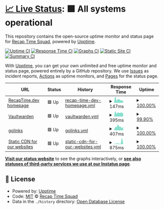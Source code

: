 # [📈 Live Status](https://status.recaptime.eu.org): <!--live status--> **🟩 All systems operational**

This repository contains the open-source uptime monitor and status page for [Recap Time Squad](https://recaptime.eu.org), powered by [Upptime](https://github.com/upptime/upptime).

[![Uptime CI](https://github.com/RecapTime/infra-monitoring/workflows/Uptime%20CI/badge.svg)](https://github.com/RecapTime/infra-monitoring/actions?query=workflow%3A%22Uptime+CI%22)
[![Response Time CI](https://github.com/RecapTime/infra-monitoring/workflows/Response%20Time%20CI/badge.svg)](https://github.com/RecapTime/infra-monitoring/actions?query=workflow%3A%22Response+Time+CI%22)
[![Graphs CI](https://github.com/RecapTime/infra-monitoring/workflows/Graphs%20CI/badge.svg)](https://github.com/RecapTime/infra-monitoring/actions?query=workflow%3A%22Graphs+CI%22)
[![Static Site CI](https://github.com/RecapTime/infra-monitoring/workflows/Static%20Site%20CI/badge.svg)](https://github.com/RecapTime/infra-monitoring/actions?query=workflow%3A%22Static+Site+CI%22)
[![Summary CI](https://github.com/RecapTime/infra-monitoring/workflows/Summary%20CI/badge.svg)](https://github.com/RecapTime/infra-monitoring/actions?query=workflow%3A%22Summary+CI%22)

With [Upptime](https://upptime.js.org), you can get your own unlimited and free uptime monitor and status page, powered entirely by a GitHub repository. We use [Issues](https://github.com/RecapTime/infra-monitoring/issues) as incident reports, [Actions](https://github.com/RecapTime/infra-monitoring/actions) as uptime monitors, and [Pages](https://status.recaptime.eu.org) for the status page.

<!--start: status pages-->
<!-- This summary is generated by Upptime (https://github.com/upptime/upptime) -->
<!-- Do not edit this manually, your changes will be overwritten -->
<!-- prettier-ignore -->
| URL | Status | History | Response Time | Uptime |
| --- | ------ | ------- | ------------- | ------ |
| <img alt="" src="https://icons.duckduckgo.com/ip3/recaptime.dev.ico" height="13"> [RecapTime.dev homepage](https://recaptime.dev) | 🟩 Up | [recap-time-dev-homepage.yml](https://github.com/recaptime-dev/infra-monitoring/commits/HEAD/history/recap-time-dev-homepage.yml) | <details><summary><img alt="Response time graph" src="./graphs/recap-time-dev-homepage/response-time-week.png" height="20"> 147ms</summary><br><a href="https://status.recaptime.dev/history/recap-time-dev-homepage"><img alt="Response time 395" src="https://img.shields.io/endpoint?url=https%3A%2F%2Fraw.githubusercontent.com%2Frecaptime-dev%2Finfra-monitoring%2FHEAD%2Fapi%2Frecap-time-dev-homepage%2Fresponse-time.json"></a><br><a href="https://status.recaptime.dev/history/recap-time-dev-homepage"><img alt="24-hour response time 72" src="https://img.shields.io/endpoint?url=https%3A%2F%2Fraw.githubusercontent.com%2Frecaptime-dev%2Finfra-monitoring%2FHEAD%2Fapi%2Frecap-time-dev-homepage%2Fresponse-time-day.json"></a><br><a href="https://status.recaptime.dev/history/recap-time-dev-homepage"><img alt="7-day response time 147" src="https://img.shields.io/endpoint?url=https%3A%2F%2Fraw.githubusercontent.com%2Frecaptime-dev%2Finfra-monitoring%2FHEAD%2Fapi%2Frecap-time-dev-homepage%2Fresponse-time-week.json"></a><br><a href="https://status.recaptime.dev/history/recap-time-dev-homepage"><img alt="30-day response time 137" src="https://img.shields.io/endpoint?url=https%3A%2F%2Fraw.githubusercontent.com%2Frecaptime-dev%2Finfra-monitoring%2FHEAD%2Fapi%2Frecap-time-dev-homepage%2Fresponse-time-month.json"></a><br><a href="https://status.recaptime.dev/history/recap-time-dev-homepage"><img alt="1-year response time 442" src="https://img.shields.io/endpoint?url=https%3A%2F%2Fraw.githubusercontent.com%2Frecaptime-dev%2Finfra-monitoring%2FHEAD%2Fapi%2Frecap-time-dev-homepage%2Fresponse-time-year.json"></a></details> | <details><summary><a href="https://status.recaptime.dev/history/recap-time-dev-homepage">100.00%</a></summary><a href="https://status.recaptime.dev/history/recap-time-dev-homepage"><img alt="All-time uptime 100.00%" src="https://img.shields.io/endpoint?url=https%3A%2F%2Fraw.githubusercontent.com%2Frecaptime-dev%2Finfra-monitoring%2FHEAD%2Fapi%2Frecap-time-dev-homepage%2Fuptime.json"></a><br><a href="https://status.recaptime.dev/history/recap-time-dev-homepage"><img alt="24-hour uptime 100.00%" src="https://img.shields.io/endpoint?url=https%3A%2F%2Fraw.githubusercontent.com%2Frecaptime-dev%2Finfra-monitoring%2FHEAD%2Fapi%2Frecap-time-dev-homepage%2Fuptime-day.json"></a><br><a href="https://status.recaptime.dev/history/recap-time-dev-homepage"><img alt="7-day uptime 100.00%" src="https://img.shields.io/endpoint?url=https%3A%2F%2Fraw.githubusercontent.com%2Frecaptime-dev%2Finfra-monitoring%2FHEAD%2Fapi%2Frecap-time-dev-homepage%2Fuptime-week.json"></a><br><a href="https://status.recaptime.dev/history/recap-time-dev-homepage"><img alt="30-day uptime 100.00%" src="https://img.shields.io/endpoint?url=https%3A%2F%2Fraw.githubusercontent.com%2Frecaptime-dev%2Finfra-monitoring%2FHEAD%2Fapi%2Frecap-time-dev-homepage%2Fuptime-month.json"></a><br><a href="https://status.recaptime.dev/history/recap-time-dev-homepage"><img alt="1-year uptime 100.00%" src="https://img.shields.io/endpoint?url=https%3A%2F%2Fraw.githubusercontent.com%2Frecaptime-dev%2Finfra-monitoring%2FHEAD%2Fapi%2Frecap-time-dev-homepage%2Fuptime-year.json"></a></details>
| <img alt="" src="https://icons.duckduckgo.com/ip3/vault.recaptime.dev.ico" height="13"> [Vaultwarden](https://vault.recaptime.dev/alive) | 🟩 Up | [vaultwarden.yml](https://github.com/recaptime-dev/infra-monitoring/commits/HEAD/history/vaultwarden.yml) | <details><summary><img alt="Response time graph" src="./graphs/vaultwarden/response-time-week.png" height="20"> 395ms</summary><br><a href="https://status.recaptime.dev/history/vaultwarden"><img alt="Response time 748" src="https://img.shields.io/endpoint?url=https%3A%2F%2Fraw.githubusercontent.com%2Frecaptime-dev%2Finfra-monitoring%2FHEAD%2Fapi%2Fvaultwarden%2Fresponse-time.json"></a><br><a href="https://status.recaptime.dev/history/vaultwarden"><img alt="24-hour response time 450" src="https://img.shields.io/endpoint?url=https%3A%2F%2Fraw.githubusercontent.com%2Frecaptime-dev%2Finfra-monitoring%2FHEAD%2Fapi%2Fvaultwarden%2Fresponse-time-day.json"></a><br><a href="https://status.recaptime.dev/history/vaultwarden"><img alt="7-day response time 395" src="https://img.shields.io/endpoint?url=https%3A%2F%2Fraw.githubusercontent.com%2Frecaptime-dev%2Finfra-monitoring%2FHEAD%2Fapi%2Fvaultwarden%2Fresponse-time-week.json"></a><br><a href="https://status.recaptime.dev/history/vaultwarden"><img alt="30-day response time 401" src="https://img.shields.io/endpoint?url=https%3A%2F%2Fraw.githubusercontent.com%2Frecaptime-dev%2Finfra-monitoring%2FHEAD%2Fapi%2Fvaultwarden%2Fresponse-time-month.json"></a><br><a href="https://status.recaptime.dev/history/vaultwarden"><img alt="1-year response time 725" src="https://img.shields.io/endpoint?url=https%3A%2F%2Fraw.githubusercontent.com%2Frecaptime-dev%2Finfra-monitoring%2FHEAD%2Fapi%2Fvaultwarden%2Fresponse-time-year.json"></a></details> | <details><summary><a href="https://status.recaptime.dev/history/vaultwarden">99.90%</a></summary><a href="https://status.recaptime.dev/history/vaultwarden"><img alt="All-time uptime 99.35%" src="https://img.shields.io/endpoint?url=https%3A%2F%2Fraw.githubusercontent.com%2Frecaptime-dev%2Finfra-monitoring%2FHEAD%2Fapi%2Fvaultwarden%2Fuptime.json"></a><br><a href="https://status.recaptime.dev/history/vaultwarden"><img alt="24-hour uptime 99.29%" src="https://img.shields.io/endpoint?url=https%3A%2F%2Fraw.githubusercontent.com%2Frecaptime-dev%2Finfra-monitoring%2FHEAD%2Fapi%2Fvaultwarden%2Fuptime-day.json"></a><br><a href="https://status.recaptime.dev/history/vaultwarden"><img alt="7-day uptime 99.90%" src="https://img.shields.io/endpoint?url=https%3A%2F%2Fraw.githubusercontent.com%2Frecaptime-dev%2Finfra-monitoring%2FHEAD%2Fapi%2Fvaultwarden%2Fuptime-week.json"></a><br><a href="https://status.recaptime.dev/history/vaultwarden"><img alt="30-day uptime 99.98%" src="https://img.shields.io/endpoint?url=https%3A%2F%2Fraw.githubusercontent.com%2Frecaptime-dev%2Finfra-monitoring%2FHEAD%2Fapi%2Fvaultwarden%2Fuptime-month.json"></a><br><a href="https://status.recaptime.dev/history/vaultwarden"><img alt="1-year uptime 99.98%" src="https://img.shields.io/endpoint?url=https%3A%2F%2Fraw.githubusercontent.com%2Frecaptime-dev%2Finfra-monitoring%2FHEAD%2Fapi%2Fvaultwarden%2Fuptime-year.json"></a></details>
| <img alt="" src="https://icons.duckduckgo.com/ip3/go.recaptime.dev.ico" height="13"> [golinks](https://go.recaptime.dev/ping) | 🟩 Up | [golinks.yml](https://github.com/recaptime-dev/infra-monitoring/commits/HEAD/history/golinks.yml) | <details><summary><img alt="Response time graph" src="./graphs/golinks/response-time-week.png" height="20"> 407ms</summary><br><a href="https://status.recaptime.dev/history/golinks"><img alt="Response time 535" src="https://img.shields.io/endpoint?url=https%3A%2F%2Fraw.githubusercontent.com%2Frecaptime-dev%2Finfra-monitoring%2FHEAD%2Fapi%2Fgolinks%2Fresponse-time.json"></a><br><a href="https://status.recaptime.dev/history/golinks"><img alt="24-hour response time 398" src="https://img.shields.io/endpoint?url=https%3A%2F%2Fraw.githubusercontent.com%2Frecaptime-dev%2Finfra-monitoring%2FHEAD%2Fapi%2Fgolinks%2Fresponse-time-day.json"></a><br><a href="https://status.recaptime.dev/history/golinks"><img alt="7-day response time 407" src="https://img.shields.io/endpoint?url=https%3A%2F%2Fraw.githubusercontent.com%2Frecaptime-dev%2Finfra-monitoring%2FHEAD%2Fapi%2Fgolinks%2Fresponse-time-week.json"></a><br><a href="https://status.recaptime.dev/history/golinks"><img alt="30-day response time 350" src="https://img.shields.io/endpoint?url=https%3A%2F%2Fraw.githubusercontent.com%2Frecaptime-dev%2Finfra-monitoring%2FHEAD%2Fapi%2Fgolinks%2Fresponse-time-month.json"></a><br><a href="https://status.recaptime.dev/history/golinks"><img alt="1-year response time 590" src="https://img.shields.io/endpoint?url=https%3A%2F%2Fraw.githubusercontent.com%2Frecaptime-dev%2Finfra-monitoring%2FHEAD%2Fapi%2Fgolinks%2Fresponse-time-year.json"></a></details> | <details><summary><a href="https://status.recaptime.dev/history/golinks">100.00%</a></summary><a href="https://status.recaptime.dev/history/golinks"><img alt="All-time uptime 99.87%" src="https://img.shields.io/endpoint?url=https%3A%2F%2Fraw.githubusercontent.com%2Frecaptime-dev%2Finfra-monitoring%2FHEAD%2Fapi%2Fgolinks%2Fuptime.json"></a><br><a href="https://status.recaptime.dev/history/golinks"><img alt="24-hour uptime 100.00%" src="https://img.shields.io/endpoint?url=https%3A%2F%2Fraw.githubusercontent.com%2Frecaptime-dev%2Finfra-monitoring%2FHEAD%2Fapi%2Fgolinks%2Fuptime-day.json"></a><br><a href="https://status.recaptime.dev/history/golinks"><img alt="7-day uptime 100.00%" src="https://img.shields.io/endpoint?url=https%3A%2F%2Fraw.githubusercontent.com%2Frecaptime-dev%2Finfra-monitoring%2FHEAD%2Fapi%2Fgolinks%2Fuptime-week.json"></a><br><a href="https://status.recaptime.dev/history/golinks"><img alt="30-day uptime 100.00%" src="https://img.shields.io/endpoint?url=https%3A%2F%2Fraw.githubusercontent.com%2Frecaptime-dev%2Finfra-monitoring%2FHEAD%2Fapi%2Fgolinks%2Fuptime-month.json"></a><br><a href="https://status.recaptime.dev/history/golinks"><img alt="1-year uptime 99.78%" src="https://img.shields.io/endpoint?url=https%3A%2F%2Fraw.githubusercontent.com%2Frecaptime-dev%2Finfra-monitoring%2FHEAD%2Fapi%2Fgolinks%2Fuptime-year.json"></a></details>
| <img alt="" src="https://icons.duckduckgo.com/ip3/static.rtdevcdn.net.eu.org.ico" height="13"> [Static CDN for our websites](https://static.rtdevcdn.net.eu.org/ping) | 🟩 Up | [static-cdn-for-our-websites.yml](https://github.com/recaptime-dev/infra-monitoring/commits/HEAD/history/static-cdn-for-our-websites.yml) | <details><summary><img alt="Response time graph" src="./graphs/static-cdn-for-our-websites/response-time-week.png" height="20"> 875ms</summary><br><a href="https://status.recaptime.dev/history/static-cdn-for-our-websites"><img alt="Response time 648" src="https://img.shields.io/endpoint?url=https%3A%2F%2Fraw.githubusercontent.com%2Frecaptime-dev%2Finfra-monitoring%2FHEAD%2Fapi%2Fstatic-cdn-for-our-websites%2Fresponse-time.json"></a><br><a href="https://status.recaptime.dev/history/static-cdn-for-our-websites"><img alt="24-hour response time 339" src="https://img.shields.io/endpoint?url=https%3A%2F%2Fraw.githubusercontent.com%2Frecaptime-dev%2Finfra-monitoring%2FHEAD%2Fapi%2Fstatic-cdn-for-our-websites%2Fresponse-time-day.json"></a><br><a href="https://status.recaptime.dev/history/static-cdn-for-our-websites"><img alt="7-day response time 875" src="https://img.shields.io/endpoint?url=https%3A%2F%2Fraw.githubusercontent.com%2Frecaptime-dev%2Finfra-monitoring%2FHEAD%2Fapi%2Fstatic-cdn-for-our-websites%2Fresponse-time-week.json"></a><br><a href="https://status.recaptime.dev/history/static-cdn-for-our-websites"><img alt="30-day response time 928" src="https://img.shields.io/endpoint?url=https%3A%2F%2Fraw.githubusercontent.com%2Frecaptime-dev%2Finfra-monitoring%2FHEAD%2Fapi%2Fstatic-cdn-for-our-websites%2Fresponse-time-month.json"></a><br><a href="https://status.recaptime.dev/history/static-cdn-for-our-websites"><img alt="1-year response time 747" src="https://img.shields.io/endpoint?url=https%3A%2F%2Fraw.githubusercontent.com%2Frecaptime-dev%2Finfra-monitoring%2FHEAD%2Fapi%2Fstatic-cdn-for-our-websites%2Fresponse-time-year.json"></a></details> | <details><summary><a href="https://status.recaptime.dev/history/static-cdn-for-our-websites">100.00%</a></summary><a href="https://status.recaptime.dev/history/static-cdn-for-our-websites"><img alt="All-time uptime 99.81%" src="https://img.shields.io/endpoint?url=https%3A%2F%2Fraw.githubusercontent.com%2Frecaptime-dev%2Finfra-monitoring%2FHEAD%2Fapi%2Fstatic-cdn-for-our-websites%2Fuptime.json"></a><br><a href="https://status.recaptime.dev/history/static-cdn-for-our-websites"><img alt="24-hour uptime 100.00%" src="https://img.shields.io/endpoint?url=https%3A%2F%2Fraw.githubusercontent.com%2Frecaptime-dev%2Finfra-monitoring%2FHEAD%2Fapi%2Fstatic-cdn-for-our-websites%2Fuptime-day.json"></a><br><a href="https://status.recaptime.dev/history/static-cdn-for-our-websites"><img alt="7-day uptime 100.00%" src="https://img.shields.io/endpoint?url=https%3A%2F%2Fraw.githubusercontent.com%2Frecaptime-dev%2Finfra-monitoring%2FHEAD%2Fapi%2Fstatic-cdn-for-our-websites%2Fuptime-week.json"></a><br><a href="https://status.recaptime.dev/history/static-cdn-for-our-websites"><img alt="30-day uptime 99.93%" src="https://img.shields.io/endpoint?url=https%3A%2F%2Fraw.githubusercontent.com%2Frecaptime-dev%2Finfra-monitoring%2FHEAD%2Fapi%2Fstatic-cdn-for-our-websites%2Fuptime-month.json"></a><br><a href="https://status.recaptime.dev/history/static-cdn-for-our-websites"><img alt="1-year uptime 99.69%" src="https://img.shields.io/endpoint?url=https%3A%2F%2Fraw.githubusercontent.com%2Frecaptime-dev%2Finfra-monitoring%2FHEAD%2Fapi%2Fstatic-cdn-for-our-websites%2Fuptime-year.json"></a></details>

<!--end: status pages-->

[**Visit our status website**](https://status.recaptime.eu.org) to see the graphs interactively, or [**see also statuses of third-party services we use at our Instatus page**](https://recaptimesquad.instatus.com).

## 📄 License

- Powered by: [Upptime](https://github.com/upptime/upptime)
- Code: [MIT](./LICENSE) © [Recap Time Squad](https://recaptime.eu.org)
- Data in the `./history` directory: [Open Database License](https://opendatacommons.org/licenses/odbl/1-0/)

